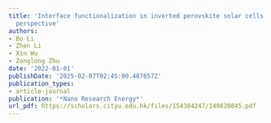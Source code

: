 ```yaml
---
title: 'Interface functionalization in inverted perovskite solar cells: from material
  perspective'
authors:
- Bo Li
- Zhen Li
- Xin Wu
- Zonglong Zhu
date: '2022-01-01'
publishDate: '2025-02-07T02:45:00.487657Z'
publication_types:
- article-journal
publication: '*Nano Research Energy*'
url_pdf: https://scholars.cityu.edu.hk/files/154384247/149820845.pdf
---
```


